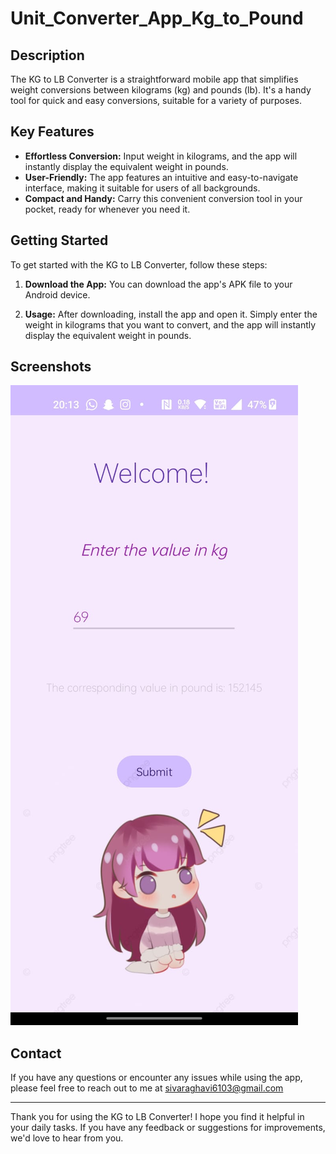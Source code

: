 # Unit_Converter_App_Kg_to_Pound

## Description

The KG to LB Converter is a straightforward mobile app that simplifies weight conversions between kilograms (kg) and pounds (lb). It's a handy tool for quick and easy conversions, suitable for a variety of purposes.

## Key Features

- **Effortless Conversion:** Input weight in kilograms, and the app will instantly display the equivalent weight in pounds.
- **User-Friendly:** The app features an intuitive and easy-to-navigate interface, making it suitable for users of all backgrounds.
- **Compact and Handy:** Carry this convenient conversion tool in your pocket, ready for whenever you need it.

## Getting Started

To get started with the KG to LB Converter, follow these steps:

1. **Download the App:** You can download the app's APK file to your Android device.

2. **Usage:** After downloading, install the app and open it. Simply enter the weight in kilograms that you want to convert, and the app will instantly display the equivalent weight in pounds.

## Screenshots

![App Screenshot 1](unitconverter.jpg)

## Contact

If you have any questions or encounter any issues while using the app, please feel free to reach out to me at sivaraghavi6103@gmail.com

---

Thank you for using the KG to LB Converter! I hope you find it helpful in your daily tasks. If you have any feedback or suggestions for improvements, we'd love to hear from you.
